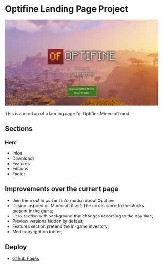 # Optifine Landing Page Project

![](assets/images/Screenshot%202024-01-20%20at%2008-33-09%20Optifine.png)

This is a mockup of a landing page for Optifine Minecraft mod.

## Sections

### Hero
- Infos
- Downloads
- Features
- Editions
- Footer

## Improvements over the current page 

- Join the most important information about Optifine;
- Design inspired on Minecraft itself; The colors came to the blocks present in the game;
- Hero section with background that changes according to the day time;
- Preview versions hidden by default;
- Features section pretend the in-game inventory;
- Mod copyright on footer;

## Deploy
- [Github Pages](https://renansantos7.github.io/Optifine-Landing-Page/)
